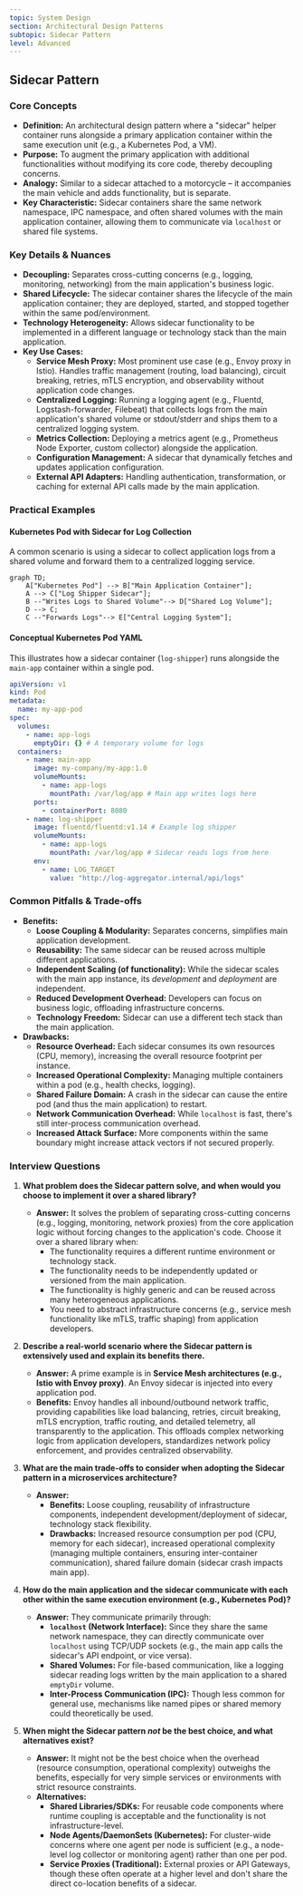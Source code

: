 ```yaml
---
topic: System Design
section: Architectural Design Patterns
subtopic: Sidecar Pattern
level: Advanced
---
```


## Sidecar Pattern
### Core Concepts
*   **Definition:** An architectural design pattern where a "sidecar" helper container runs alongside a primary application container within the same execution unit (e.g., a Kubernetes Pod, a VM).
*   **Purpose:** To augment the primary application with additional functionalities without modifying its core code, thereby decoupling concerns.
*   **Analogy:** Similar to a sidecar attached to a motorcycle – it accompanies the main vehicle and adds functionality, but is separate.
*   **Key Characteristic:** Sidecar containers share the same network namespace, IPC namespace, and often shared volumes with the main application container, allowing them to communicate via `localhost` or shared file systems.

### Key Details & Nuances
*   **Decoupling:** Separates cross-cutting concerns (e.g., logging, monitoring, networking) from the main application's business logic.
*   **Shared Lifecycle:** The sidecar container shares the lifecycle of the main application container; they are deployed, started, and stopped together within the same pod/environment.
*   **Technology Heterogeneity:** Allows sidecar functionality to be implemented in a different language or technology stack than the main application.
*   **Key Use Cases:**
    *   **Service Mesh Proxy:** Most prominent use case (e.g., Envoy proxy in Istio). Handles traffic management (routing, load balancing), circuit breaking, retries, mTLS encryption, and observability without application code changes.
    *   **Centralized Logging:** Running a logging agent (e.g., Fluentd, Logstash-forwarder, Filebeat) that collects logs from the main application's shared volume or stdout/stderr and ships them to a centralized logging system.
    *   **Metrics Collection:** Deploying a metrics agent (e.g., Prometheus Node Exporter, custom collector) alongside the application.
    *   **Configuration Management:** A sidecar that dynamically fetches and updates application configuration.
    *   **External API Adapters:** Handling authentication, transformation, or caching for external API calls made by the main application.

### Practical Examples
#### Kubernetes Pod with Sidecar for Log Collection
A common scenario is using a sidecar to collect application logs from a shared volume and forward them to a centralized logging service.

```mermaid
graph TD;
    A["Kubernetes Pod"] --> B["Main Application Container"];
    A --> C["Log Shipper Sidecar"];
    B --"Writes Logs to Shared Volume"--> D["Shared Log Volume"];
    D --> C;
    C --"Forwards Logs"--> E["Central Logging System"];
```

#### Conceptual Kubernetes Pod YAML
This illustrates how a sidecar container (`log-shipper`) runs alongside the `main-app` container within a single pod.

```yaml
apiVersion: v1
kind: Pod
metadata:
  name: my-app-pod
spec:
  volumes:
    - name: app-logs
      emptyDir: {} # A temporary volume for logs
  containers:
    - name: main-app
      image: my-company/my-app:1.0
      volumeMounts:
        - name: app-logs
          mountPath: /var/log/app # Main app writes logs here
      ports:
        - containerPort: 8080
    - name: log-shipper
      image: fluentd/fluentd:v1.14 # Example log shipper
      volumeMounts:
        - name: app-logs
          mountPath: /var/log/app # Sidecar reads logs from here
      env:
        - name: LOG_TARGET
          value: "http://log-aggregator.internal/api/logs"
```

### Common Pitfalls & Trade-offs
*   **Benefits:**
    *   **Loose Coupling & Modularity:** Separates concerns, simplifies main application development.
    *   **Reusability:** The same sidecar can be reused across multiple different applications.
    *   **Independent Scaling (of functionality):** While the sidecar scales with the main app instance, its *development* and *deployment* are independent.
    *   **Reduced Development Overhead:** Developers can focus on business logic, offloading infrastructure concerns.
    *   **Technology Freedom:** Sidecar can use a different tech stack than the main application.
*   **Drawbacks:**
    *   **Resource Overhead:** Each sidecar consumes its own resources (CPU, memory), increasing the overall resource footprint per instance.
    *   **Increased Operational Complexity:** Managing multiple containers within a pod (e.g., health checks, logging).
    *   **Shared Failure Domain:** A crash in the sidecar can cause the entire pod (and thus the main application) to restart.
    *   **Network Communication Overhead:** While `localhost` is fast, there's still inter-process communication overhead.
    *   **Increased Attack Surface:** More components within the same boundary might increase attack vectors if not secured properly.

### Interview Questions
1.  **What problem does the Sidecar pattern solve, and when would you choose to implement it over a shared library?**
    *   **Answer:** It solves the problem of separating cross-cutting concerns (e.g., logging, monitoring, network proxies) from the core application logic without forcing changes to the application's code. Choose it over a shared library when:
        *   The functionality requires a different runtime environment or technology stack.
        *   The functionality needs to be independently updated or versioned from the main application.
        *   The functionality is highly generic and can be reused across many heterogeneous applications.
        *   You need to abstract infrastructure concerns (e.g., service mesh functionality like mTLS, traffic shaping) from application developers.

2.  **Describe a real-world scenario where the Sidecar pattern is extensively used and explain its benefits there.**
    *   **Answer:** A prime example is in **Service Mesh architectures (e.g., Istio with Envoy proxy)**. An Envoy sidecar is injected into every application pod.
    *   **Benefits:** Envoy handles all inbound/outbound network traffic, providing capabilities like load balancing, retries, circuit breaking, mTLS encryption, traffic routing, and detailed telemetry, all transparently to the application. This offloads complex networking logic from application developers, standardizes network policy enforcement, and provides centralized observability.

3.  **What are the main trade-offs to consider when adopting the Sidecar pattern in a microservices architecture?**
    *   **Answer:**
        *   **Benefits:** Loose coupling, reusability of infrastructure components, independent development/deployment of sidecar, technology stack flexibility.
        *   **Drawbacks:** Increased resource consumption per pod (CPU, memory for each sidecar), increased operational complexity (managing multiple containers, ensuring inter-container communication), shared failure domain (sidecar crash impacts main app).

4.  **How do the main application and the sidecar communicate with each other within the same execution environment (e.g., Kubernetes Pod)?**
    *   **Answer:** They communicate primarily through:
        *   **`localhost` (Network Interface):** Since they share the same network namespace, they can directly communicate over `localhost` using TCP/UDP sockets (e.g., the main app calls the sidecar's API endpoint, or vice versa).
        *   **Shared Volumes:** For file-based communication, like a logging sidecar reading logs written by the main application to a shared `emptyDir` volume.
        *   **Inter-Process Communication (IPC):** Though less common for general use, mechanisms like named pipes or shared memory could theoretically be used.

5.  **When might the Sidecar pattern *not* be the best choice, and what alternatives exist?**
    *   **Answer:** It might not be the best choice when the overhead (resource consumption, operational complexity) outweighs the benefits, especially for very simple services or environments with strict resource constraints.
    *   **Alternatives:**
        *   **Shared Libraries/SDKs:** For reusable code components where runtime coupling is acceptable and the functionality is not infrastructure-level.
        *   **Node Agents/DaemonSets (Kubernetes):** For cluster-wide concerns where one agent per node is sufficient (e.g., a node-level log collector or monitoring agent) rather than one per pod.
        *   **Service Proxies (Traditional):** External proxies or API Gateways, though these often operate at a higher level and don't share the direct co-location benefits of a sidecar.